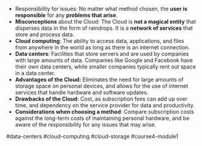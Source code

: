-   Responsibility for issues: No matter what method chosen, the **user is responsible** for any **problems that arise**.
-   **Misconceptions** about the Cloud: The Cloud is **not a magical entity** that disperses data in the form of raindrops. It is a **network of services** that store and process data.
-  **Cloud computing**: The ability to access data, applications, and files from anywhere in the world as long as there is an internet connection.
-   **Data centers**: Facilities that store servers and are used by companies with large amounts of data. Companies like Google and Facebook have their own data centers, while smaller companies typically rent out space in a data center.
-   **Advantages of the Cloud:** Eliminates the need for large amounts of storage space on personal devices, and allows for the use of internet services that handle hardware and software updates.
-   **Drawbacks of the Cloud:** Cost, as subscription fees can add up over time, and dependency on the service provider for data and productivity.
-   **Considerations when choosing a method**: Compare subscription costs against the long-term costs of maintaining personal hardware, and be aware of the responsibility for any issues that may arise.

#data-centers #cloud-computing #cloud-storage #course4-module1 